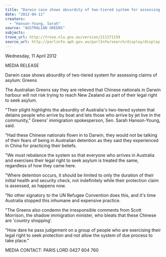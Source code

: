 ```yaml
---
title: "Darwin case shows absurdity of two-tiered system for assessing claims of asylum: Greens"
date: "2012-04-11"
creators:
  - "Hanson-Young, Sarah"
source: "AUSTRALIAN GREENS"
subjects:
trove_url: http://trove.nla.gov.au/version/211371159
source_url: http://parlinfo.aph.gov.au/parlInfo/search/display/display.w3p;query=Id%3A%22media/pressrel/1560348%22
---
```


 Wednesday, 11 April 2012 

 

 MEDIA RELEASE 

 Darwin case shows absurdity of two-tiered system for assessing claims of asylum: Greens 

 

 The Australian Greens say they are relieved that Chinese nationals in Darwin harbour will not risk  trying to reach New Zealand as part of their legal right to seek asylum. 

 

 "Their plight highlights the absurdity of Australia's two-tiered system that detains people who arrive  by boat and lets those who arrive by jet live in the community," Greens' immigration spokesperson,  Sen. Sarah Hanson-Young, said. 

 

 "Had these Chinese nationals flown in to Darwin, they would not be talking of their fears of being in  Australian detention as they said they experienced in China for practicing their beliefs. 

 

 "We must rebalance the system so that everyone who arrives in Australia and exercises their legal  right to seek asylum is treated the same, regardless of how they came here. 

 

 "Where detention occurs, it should be limited to only the duration of their initial health and security  check, not indefinitely while their protection claim is assessed, as happens now. 

 

 "No other signatory to the UN Refugee Convention does this, and it's time Australia stopped this  inhumane and expensive practice. 

 

 "The Greens also condemn the irresponsible comments from Scott Morrison, the shadow  immigration minister, who bleats that these Chinese are 'country shopping'. 

 

 "How dare he pass judgement on a group of people who are exercising their legal right to seek  protection and not allow the system of due process to take place." 

 

 MEDIA CONTACT: PARIS LORD 0427 604 760 

